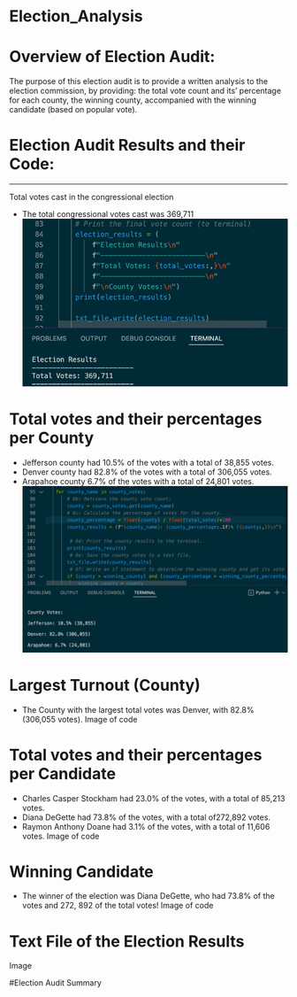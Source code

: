 # Election_Analysis
# Overview of Election Audit:

The purpose of this election audit is to provide a written analysis to the election commission, by providing: the total vote count and its’ percentage for each county, the winning county, accompanied with the winning candidate (based on popular vote).


# Election Audit Results and their Code:
***
Total votes cast in the congressional election 
* The total congressional votes cast was 369,711
![](images/Election_Results.png)

# Total votes and their percentages per County 
*	Jefferson county had 10.5% of the votes with a total of 38,855 votes.
*	Denver county had 82.8% of the votes with a total of 306,055 votes.
*	Arapahoe county 6.7% of the votes with a total of 24,801 votes. 
![](images/County_Votes.png)

# Largest Turnout (County)
*	The County with the largest total votes was Denver, with 82.8% (306,055 votes).
Image of code 

# Total votes and their percentages per Candidate 
*	Charles Casper Stockham had 23.0% of the votes, with a total of 85,213 votes. 
*	Diana DeGette had 73.8% of the votes, with a total of272,892 votes.
*	Raymon Anthony Doane had 3.1% of the votes, with a total of 11,606 votes.
Image of code 

 
# Winning Candidate
*	The winner of the election was Diana DeGette, who had 73.8% of the votes and 272, 892 of the total votes! 
Image of code 

# Text File of the Election Results 
Image

#Election Audit Summary 
